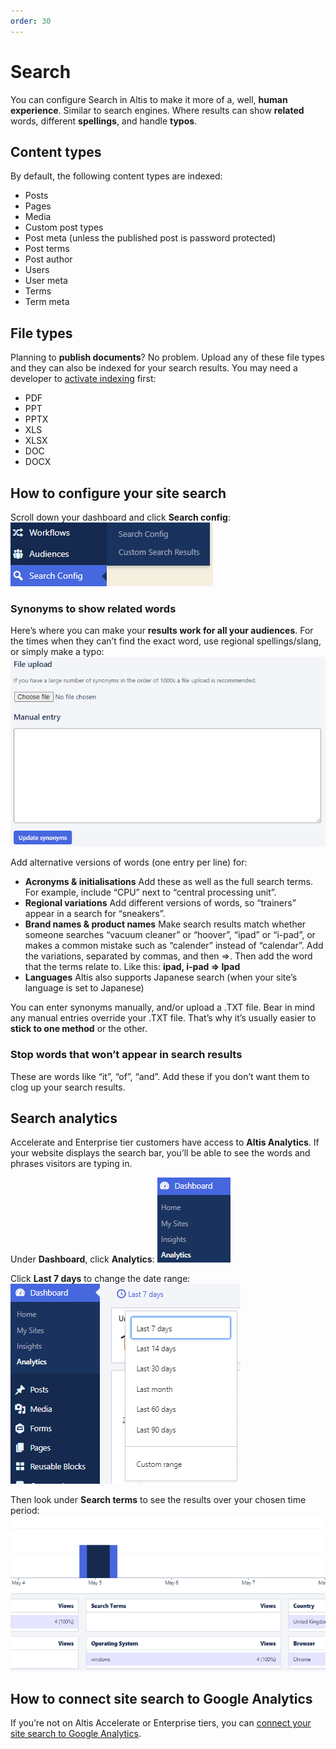 ```yaml
---
order: 30
---
```


# Search

You can configure Search in Altis to make it more of a, well, **human experience**. Similar to search engines. Where results can show **related** words, different **spellings**, and handle **typos**. 

## Content types

By default, the following content types are indexed:

- Posts
- Pages
- Media
- Custom post types
- Post meta (unless the published post is password protected)
- Post terms
- Post author
- Users
- User meta
- Terms
- Term meta

## File types

Planning to **publish documents**? No problem. Upload any of these file types and they can also be indexed for your search results. You may need a developer to [activate indexing](https://docs.altis-dxp.com/search/indexing/) first:

- PDF
- PPT
- PPTX
- XLS
- XLSX
- DOC
- DOCX

## How to configure your site search

Scroll down your dashboard and click **Search config**:
![](../assets/search-image3.png)

### Synonyms to show related words

Here’s where you can make your **results work for all your audiences**. For the times when they can’t find the exact word, use regional spellings/slang, or simply make a typo:
![](../assets/search-image4.png)

Add alternative versions of words (one entry per line) for: 

- **Acronyms & initialisations**
	Add these as well as the full search terms. For example, include “CPU” next to “central processing unit”. 
- **Regional variations**
	Add different versions of words, so “trainers” appear in a search for “sneakers”.
- **Brand names & product names**
	Make search results match whether someone searches “vacuum cleaner” or “hoover”, “ipad” or “i-pad”, or makes a common mistake such as “calender” instead of “calendar”. Add the variations, separated by commas, and then =>. Then add the word that the terms relate to. Like this: **ipad, i-pad => Ipad**
- **Languages**
	Altis also supports Japanese search (when your site’s language is set to Japanese)

You can enter synonyms manually, and/or upload a .TXT file. Bear in mind any manual entries override your .TXT file. That’s why it’s usually easier to **stick to one method** or the other.

### Stop words that won’t appear in search results

These are words like “it”, “of”, “and”. Add these if you don’t want them to clog up your search results. 

## Search analytics

Accelerate and Enterprise tier customers have access to **Altis Analytics**. If your website displays the search bar, you’ll be able to see the words and phrases visitors are typing in. 

Under **Dashboard**, click **Analytics**:
![](../assets/search-image5.png)

Click **Last 7 days** to change the date range:
![](../assets/search-image1.png)

Then look under **Search terms** to see the results over your chosen time period:
![](../assets/search-image2.png)

## How to connect site search to Google Analytics

If you’re not on Altis Accelerate or Enterprise tiers, you can [connect your site search to Google Analytics](https://support.google.com/analytics/answer/1012264).
